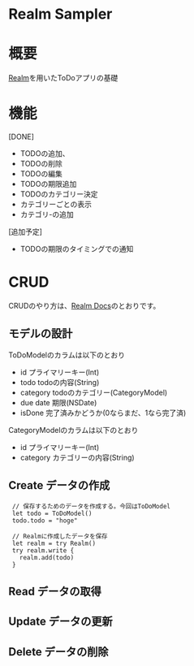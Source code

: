 # Realm Sampler

# 概要
[Realm](https://realm.io/)を用いたToDoアプリの基礎

# 機能
[DONE]
- TODOの追加、
- TODOの削除
- TODOの編集
- TODOの期限追加
- TODOのカテゴリー決定
- カテゴリーごとの表示
- カテゴリ-の追加

[追加予定]
- TODOの期限のタイミングでの通知

# CRUD
CRUDのやり方は、[Realm Docs](https://realm.io/jp/docs/swift/latest/)のとおりです。

## モデルの設計
ToDoModelのカラムは以下のとおり
- id プライマリーキー(Int)
- todo todoの内容(String)
- category todoのカテゴリー(CategoryModel)
- due date 期限(NSDate)
- isDone 完了済みかどうか(0ならまだ、1なら完了済)

CategoryModelのカラムは以下のとおり
- id プライマリーキー(Int)
- category カテゴリーの内容(String)

## Create データの作成
```
 // 保存するためのデータを作成する。今回はToDoModel
 let todo = ToDoModel()
 todo.todo = "hoge"

 // Realmに作成したデータを保存
 let realm = try Realm()
 try realm.write {
   realm.add(todo)
 }
```

## Read データの取得

## Update データの更新

## Delete データの削除
